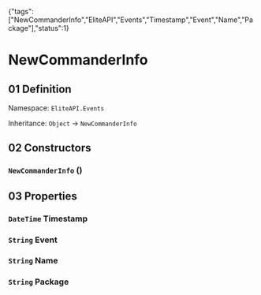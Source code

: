 {"tags":["NewCommanderInfo","EliteAPI","Events","Timestamp","Event","Name","Package"],"status":1}

# NewCommanderInfo

## 01 Definition

Namespace: `EliteAPI.Events`

Inheritance: `Object` → `NewCommanderInfo`

## 02 Constructors

### `NewCommanderInfo` ()

## 03 Properties

### `DateTime` Timestamp

### `String` Event

### `String` Name

### `String` Package

